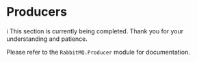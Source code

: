 # Producers

ℹ️ This section is currently being completed. Thank you for your understanding and patience.

Please refer to the `RabbitMQ.Producer` module for documentation.
